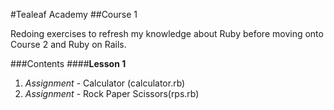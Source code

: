 #Tealeaf Academy
##Course 1

Redoing exercises to refresh my knowledge about Ruby before moving onto Course 2 and Ruby on Rails.

###Contents
####**Lesson 1**
1. *Assignment* - Calculator (calculator.rb)
2. *Assignment* - Rock Paper Scissors(rps.rb) 